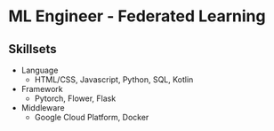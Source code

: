 # ML Engineer - Federated Learning

## Skillsets
* Language
    * HTML/CSS, Javascript, Python, SQL, Kotlin
* Framework
    * Pytorch, Flower, Flask
* Middleware
    * Google Cloud Platform, Docker  
